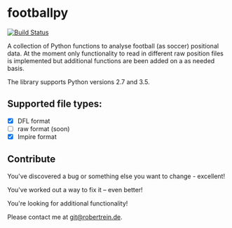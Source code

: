 # footballpy

[![Build Status](https://travis-ci.org/robertreingit/footballpy.svg?branch=master)](https://travis-ci.org/robertreingit/footballpy)

A collection of Python functions to analyse football (as soccer) positional data.
At the moment only functionality to read in different raw position files is implemented but additional functions are been added on a as needed basis.

The library supports Python versions 2.7 and 3.5.

## Supported file types:

- [x] DFL format
- [ ] raw format (soon)
- [x] Impire format

## Contribute

You've discovered a bug or something else you want to change - excellent!

You've worked out a way to fix it – even better!

You're looking for additional functionality!

Please contact me at <git@robertrein.de>.
